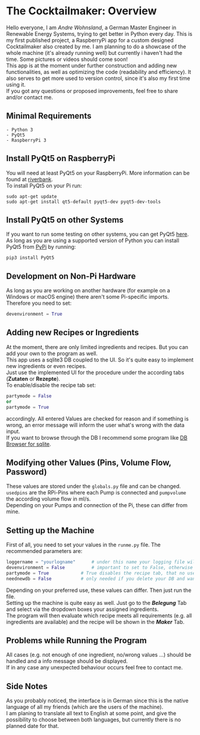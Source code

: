 # The Cocktailmaker: Overview

Hello everyone, I am *Andre Wohnsland*, a German Master Engineer in Renewable Energy Systems, trying to get better in Python every day. 
This is my first published project, a RaspberryPi app for a custom designed Cocktailmaker also created by me.
I am planning to do a showcase of the whole machine (it's already running well) but currently i haven't had the time. Some pictures or videos should come soon!\
This app is at the moment under further construction and adding new functionalities, as well as optimizing the code (readability and efficiency).
It also serves to get more used to version control, since it's also my first time using it.\
If you got any questions or proposed improvements, feel free to share and/or contact me.

## Minimal Requirements

```
- Python 3
- PyQt5
- RaspberryPi 3
```

## Install PyQt5 on RaspberryPi

You will need at least PyQt5 on your RaspberryPi. More information can be found at [riverbank](https://riverbankcomputing.com/software/pyqt/intro).\
To install PyQt5 on your Pi run:
```
sudo apt-get update
sudo apt-get install qt5-default pyqt5-dev pyqt5-dev-tools
```

## Install PyQt5 on other Systems

If you want to run some testing on other systems, you can get PyQt5 [here](https://www.riverbankcomputing.com/software/pyqt/download5).\
As long as you are using a supported version of Python you can install PyQt5 from [PyPi](https://pypi.org/project/PyQt5/) by running:
```
pip3 install PyQt5
```

## Development on Non-Pi Hardware

As long as you are working on another hardware (for example on a Windows or macOS engine) there aren't some Pi-specific imports.
Therefore you need to set:
```python
devenvironment = True
```

## Adding new Recipes or Ingredients

At the moment, there are only limited ingredients and recipes. But you can add your own to the program as well.\
This app uses a sqlite3 DB coupled to the UI. So it's quite easy to implement new ingredients or even recipes.\
Just use the implemented UI for the procedure under the according tabs (**Zutaten** or **Rezepte**).\
To enable/disable the recipe tab set:
```python
partymode = False
or
partymode = True
```
accordingly.
All entered Values are checked for reason and if something is wrong, an error message will inform the user what's wrong with the data input.\
If you want to browse through the DB I recommend some program like [DB Browser for sqlite](https://sqlitebrowser.org/).

## Modifying other Values (Pins, Volume Flow, Password)

These values are stored under the `globals.py` file and can be changed. `usedpins` are the RPi-Pins where each Pump is connected and `pumpvolume` the according volume flow in ml/s.\
Depending on your Pumps and connection of the Pi, these can differ from mine.

## Setting up the Machine

First of all, you need to set your values in the `runme.py` file. The recommended parameters are:
```python
loggername = "yourlogname"		# under this name your logging file will be saved
devenvironment = False			# important to set to False, otherwise the GPIO-commands dont work
partymode = True			# True disables the recipe tab, that no user can change it
neednewdb = False			# only needed if you delete your DB and want to set up new one
```
Depending on your preferred use, these values can differ. Then just run the file.\
Setting up the machine is quite easy as well. Just go to the ***Belegung*** Tab and select via the dropdown boxes your assigned ingredients.\
The program will then evaluate which recipe meets all requirements (e.g. all ingredients are available) and the recipe will be shown in the ***Maker*** Tab.

## Problems while Running the Program

All cases (e.g. not enough of one ingredient, no/wrong values ...) should be handled and a info message should be displayed.\
If in any case any unexpected behaviour occurs feel free to contact me. 

## Side Notes

As you probably noticed, the interface is in German since this is the native language of all my friends (which are the users of the machine).\
I am planing to translate all text to English at some point, and give the possibility to choose between both languages, but currently there is no planned date for that.